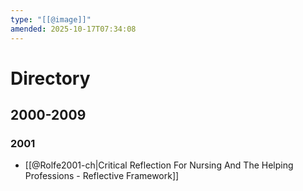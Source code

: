 ```yaml
---
type: "[[@image]]"
amended: 2025-10-17T07:34:08
---
```


# Directory
## 2000-2009
### 2001
- [[@Rolfe2001-ch|Critical Reflection For Nursing And The Helping Professions - Reflective Framework]]
